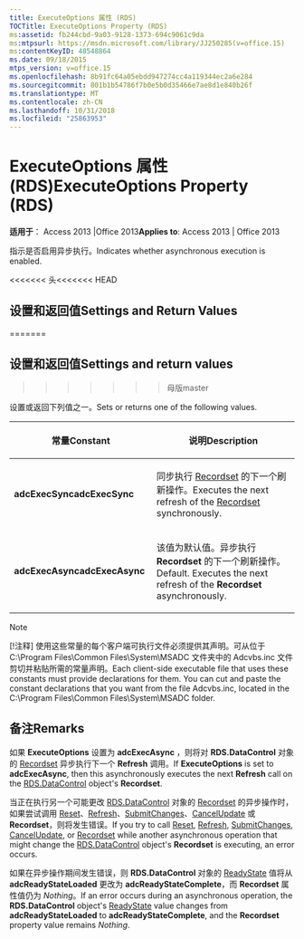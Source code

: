 ```yaml
---
title: ExecuteOptions 属性 (RDS)
TOCTitle: ExecuteOptions Property (RDS)
ms:assetid: fb244cbd-9a03-9128-1373-694c9061c9da
ms:mtpsurl: https://msdn.microsoft.com/library/JJ250285(v=office.15)
ms:contentKeyID: 48548864
ms.date: 09/18/2015
mtps_version: v=office.15
ms.openlocfilehash: 8b91fc64a05ebdd947274cc4a119344ec2a6e284
ms.sourcegitcommit: 801b1b54786f7b0e5b0d35466e7ae8d1e840b26f
ms.translationtype: MT
ms.contentlocale: zh-CN
ms.lasthandoff: 10/31/2018
ms.locfileid: "25863953"
---
```

# <a name="executeoptions-property-rds"></a><span data-ttu-id="701d8-102">ExecuteOptions 属性 (RDS)</span><span class="sxs-lookup"><span data-stu-id="701d8-102">ExecuteOptions Property (RDS)</span></span>


<span data-ttu-id="701d8-103">**适用于**： Access 2013 |Office 2013</span><span class="sxs-lookup"><span data-stu-id="701d8-103">**Applies to**: Access 2013 | Office 2013</span></span>

<span data-ttu-id="701d8-104">指示是否启用异步执行。</span><span class="sxs-lookup"><span data-stu-id="701d8-104">Indicates whether asynchronous execution is enabled.</span></span>

<span data-ttu-id="701d8-105"><<<<<<< 头</span><span class="sxs-lookup"><span data-stu-id="701d8-105"><<<<<<< HEAD</span></span>
## <a name="settings-and-return-values"></a><span data-ttu-id="701d8-106">设置和返回值</span><span class="sxs-lookup"><span data-stu-id="701d8-106">Settings and Return Values</span></span>
=======
## <a name="settings-and-return-values"></a><span data-ttu-id="701d8-107">设置和返回值</span><span class="sxs-lookup"><span data-stu-id="701d8-107">Settings and return values</span></span>
>>>>>>> <span data-ttu-id="701d8-108">母版</span><span class="sxs-lookup"><span data-stu-id="701d8-108">master</span></span>

<span data-ttu-id="701d8-109">设置或返回下列值之一。</span><span class="sxs-lookup"><span data-stu-id="701d8-109">Sets or returns one of the following values.</span></span>

<table>
<colgroup>
<col style="width: 50%" />
<col style="width: 50%" />
</colgroup>
<thead>
<tr class="header">
<th><p><span data-ttu-id="701d8-110">常量</span><span class="sxs-lookup"><span data-stu-id="701d8-110">Constant</span></span></p></th>
<th><p><span data-ttu-id="701d8-111">说明</span><span class="sxs-lookup"><span data-stu-id="701d8-111">Description</span></span></p></th>
</tr>
</thead>
<tbody>
<tr class="odd">
<td><p><span data-ttu-id="701d8-112"><strong>adcExecSync</strong></span><span class="sxs-lookup"><span data-stu-id="701d8-112"><strong>adcExecSync</strong></span></span></p></td>
<td><p><span data-ttu-id="701d8-113">同步执行 <a href="recordset-object-ado.md">Recordset</a> 的下一个刷新操作。</span><span class="sxs-lookup"><span data-stu-id="701d8-113">Executes the next refresh of the <a href="recordset-object-ado.md">Recordset</a> synchronously.</span></span></p></td>
</tr>
<tr class="even">
<td><p><span data-ttu-id="701d8-114"><strong>adcExecAsync</strong></span><span class="sxs-lookup"><span data-stu-id="701d8-114"><strong>adcExecAsync</strong></span></span></p></td>
<td><p><span data-ttu-id="701d8-p101">该值为默认值。异步执行 <strong>Recordset</strong> 的下一个刷新操作。</span><span class="sxs-lookup"><span data-stu-id="701d8-p101">Default. Executes the next refresh of the <strong>Recordset</strong> asynchronously.</span></span></p></td>
</tr>
</tbody>
</table>



> [!NOTE]
> <span data-ttu-id="701d8-p102">[!注释] 使用这些常量的每个客户端可执行文件必须提供其声明。可从位于 C:\Program Files\Common Files\System\MSADC 文件夹中的 Adcvbs.inc 文件剪切并粘贴所需的常量声明。</span><span class="sxs-lookup"><span data-stu-id="701d8-p102">Each client-side executable file that uses these constants must provide declarations for them. You can cut and paste the constant declarations that you want from the file Adcvbs.inc, located in the C:\Program Files\Common Files\System\MSADC folder.</span></span>



## <a name="remarks"></a><span data-ttu-id="701d8-119">备注</span><span class="sxs-lookup"><span data-stu-id="701d8-119">Remarks</span></span>

<span data-ttu-id="701d8-120">如果 **ExecuteOptions** 设置为 **adcExecAsync** ，则将对 **RDS.DataControl** 对象的 [Recordset](datacontrol-object-rds.md) 异步执行下一个 **Refresh** 调用。</span><span class="sxs-lookup"><span data-stu-id="701d8-120">If **ExecuteOptions** is set to **adcExecAsync**, then this asynchronously executes the next **Refresh** call on the [RDS.DataControl](datacontrol-object-rds.md) object's **Recordset**.</span></span>

<span data-ttu-id="701d8-121">当正在执行另一个可能更改 [RDS.DataControl](reset-method-rds.md) 对象的 [Recordset](refresh-method-rds.md) 的异步操作时，如果尝试调用 [Reset](submitchanges-method-rds.md)、[Refresh](cancelupdate-method-ado.md)、[SubmitChanges](recordset-sourcerecordset-properties-rds.md)、[CancelUpdate](datacontrol-object-rds.md) 或 **Recordset**，则将发生错误。</span><span class="sxs-lookup"><span data-stu-id="701d8-121">If you try to call [Reset](reset-method-rds.md), [Refresh](refresh-method-rds.md), [SubmitChanges](submitchanges-method-rds.md), [CancelUpdate](cancelupdate-method-ado.md), or [Recordset](recordset-sourcerecordset-properties-rds.md) while another asynchronous operation that might change the [RDS.DataControl](datacontrol-object-rds.md) object's **Recordset** is executing, an error occurs.</span></span>

<span data-ttu-id="701d8-122">如果在异步操作期间发生错误，则 **RDS.DataControl** 对象的 [ReadyState](readystate-property-rds.md) 值将从 **adcReadyStateLoaded** 更改为 **adcReadyStateComplete**，而 **Recordset** 属性值仍为 *Nothing*。</span><span class="sxs-lookup"><span data-stu-id="701d8-122">If an error occurs during an asynchronous operation, the **RDS.DataControl** object's [ReadyState](readystate-property-rds.md) value changes from **adcReadyStateLoaded** to **adcReadyStateComplete**, and the **Recordset** property value remains *Nothing*.</span></span>

